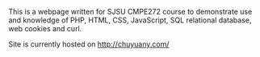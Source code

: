This is a webpage written for SJSU CMPE272 course to demonstrate use and knowledge of PHP, HTML, CSS, JavaScript, SQL relational database, web cookies and curl.

Site is currently hosted on http://chuyuany.com/
